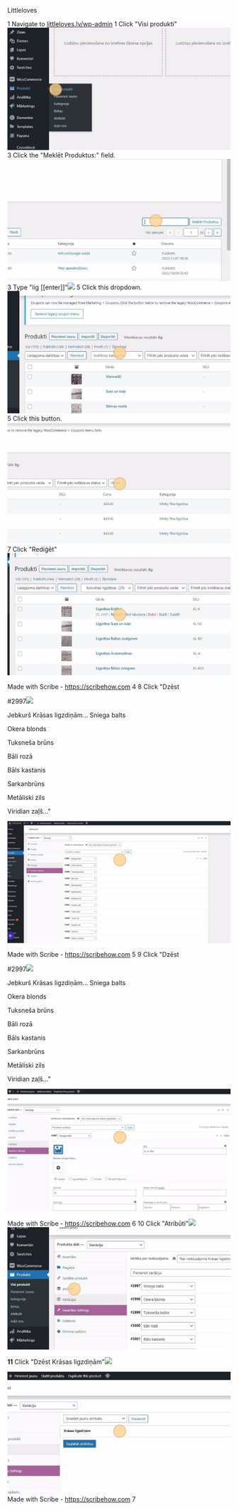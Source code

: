﻿Littleloves

1  Navigate to [littleloves.lv/wp-admin](https://littleloves.lv/wp-admin/)
1  Click "Visi produkti"![](Aspose.Words.d3ac574c-056a-4358-924b-2c06379f30f0.004.jpeg)
3  Click the "Meklēt Produktus:" field.![](Aspose.Words.d3ac574c-056a-4358-924b-2c06379f30f0.006.jpeg)
3  Type "lig [[enter]]"![](Aspose.Words.d3ac574c-056a-4358-924b-2c06379f30f0.007.png)
5  Click this dropdown.![](Aspose.Words.d3ac574c-056a-4358-924b-2c06379f30f0.008.jpeg)
5  Click this button.![](Aspose.Words.d3ac574c-056a-4358-924b-2c06379f30f0.009.jpeg)
7  Click "Rediģēt"![](Aspose.Words.d3ac574c-056a-4358-924b-2c06379f30f0.010.jpeg)

Made with Scribe - https://scribehow.com 4
8  Click "Dzēst

#2997![](Aspose.Words.d3ac574c-056a-4358-924b-2c06379f30f0.011.png)

Jebkurš Krāsas ligzdiņām… Sniega balts

Okera blonds

Tuksneša brūns

Bāli rozā

Bāls kastanis

Sarkanbrūns

Metāliski zils

Viridian zaļš..."

![](Aspose.Words.d3ac574c-056a-4358-924b-2c06379f30f0.012.jpeg)

Made with Scribe - https://scribehow.com 5
9  Click "Dzēst

#2997![](Aspose.Words.d3ac574c-056a-4358-924b-2c06379f30f0.011.png)

Jebkurš Krāsas ligzdiņām… Sniega balts

Okera blonds

Tuksneša brūns

Bāli rozā

Bāls kastanis

Sarkanbrūns

Metāliski zils

Viridian zaļš..."

![](Aspose.Words.d3ac574c-056a-4358-924b-2c06379f30f0.013.jpeg)

Made with Scribe - https://scribehow.com 6
10  Click "Atribūti"![](Aspose.Words.d3ac574c-056a-4358-924b-2c06379f30f0.005.png)![](Aspose.Words.d3ac574c-056a-4358-924b-2c06379f30f0.014.jpeg)

**11** Click "Dzēst Krāsas ligzdiņām"![](Aspose.Words.d3ac574c-056a-4358-924b-2c06379f30f0.005.png)

![](Aspose.Words.d3ac574c-056a-4358-924b-2c06379f30f0.015.jpeg)
Made with Scribe - https://scribehow.com 7
